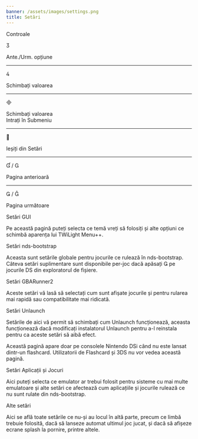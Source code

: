 ```yaml
---
banner: /assets/images/settings.png
title: Setări
---
```


<div id="conrols" class="section-title">Controale</div>
<div class="section-body">
    <div class="button-action-group">
        <p class="button-action button">&#xE07D;</p>
        <p class="button-action-text">Ante./Urm. opțiune</p>
    </div>
    <hr>
    <div class="button-action-group">
        <p class="button-action button">&#xE07E;</p>
        <p class="button-action-text">Schimbați valoarea</p>
    </div>
    <hr>
    <div class="button-action-group">
        <p class="button-action button">&#xE000;</p>
        <p class="button-action-text">Schimbați valoarea<br>Intrați în Submeniu</p>
    </div>
    <hr>
    <div class="button-action-group">
        <p class="button-action button">&#xE001;</p>
        <p class="button-action-text">Ieșiți din Setări</p>
    </div>
    <hr>
    <div class="button-action-group">
        <p class="button-action button">&#xE004; / &#xE002;</p>
        <p class="button-action-text">Pagina anterioară</p>
    </div>
    <hr>
    <div class="button-action-group">
        <p class="button-action button">&#xE003; / &#xE005;</p>
        <p class="button-action-text">Pagina următoare</p>
    </div>
</div>

<div id="gui-settings" class="section-title">Setări GUI</div>
<div class="section-body">
    <p>Pe această pagină puteți selecta ce temă vreți să folosiți și alte opțiuni ce schimbă aparența lui TWiLight Menu++.</p>
</div>

<div id="nds-bootstrap-settings" class="section-title">Setări nds-bootstrap</div>
<div class="section-body">
    <p>Aceasta sunt setările globale pentru jocurile ce rulează în nds-bootstrap. Câteva setări suplimentare sunt disponibile per-joc dacă apăsați &#xE003; pe jocurile DS din exploratorul de fișiere.</p>
</div>

<div id="gbarunner2-settings" class="section-title">Setări GBARunner2</div>
<div class="section-body">
    <p>Aceste setări vă lasă să selectați cum sunt afișate jocurile și pentru rularea mai rapidă sau compatibilitate mai ridicată.</p>
</div>

<div id="unlaunch-settings" class="section-title">Setări Unlaunch</div>
<div class="section-body">
    <p>Setările de aici vă permit să schimbați cum Unlaunch funcționează, aceasta funcționează dacă modificați instalatorul Unlaunch pentru a-l reinstala pentru ca aceste setări să aibă efect.</p>
    <p>Această pagină apare doar pe consolele Nintendo DSi când nu este lansat dintr-un flashcard. Utilizatorii de Flashcard și 3DS nu vor vedea această pagină.</p>
</div>

<div id="games-and-apps-settings" class="section-title">Setări Aplicații și Jocuri</div>
<div class="section-body">
    <p>Aici puteți selecta ce emulator ar trebui folosit pentru sisteme cu mai multe emulatoare și alte setări ce afectează cum aplicațiile și jocurile rulează ce nu sunt rulate din nds-bootstrap.</p>
</div>

<div id="misc-settings" class="section-title">Alte setări</div>
<div class="section-body">
    <p>Aici se află toate setările ce nu-și au locul în altă parte, precum ce limbă trebuie folosită, dacă să lanseze automat ultimul joc jucat, și dacă să afișeze ecrane splash la pornire, printre altele.</p>
</div>
